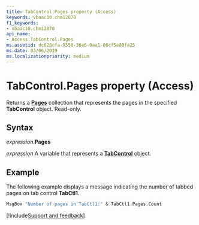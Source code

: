 ```yaml
---
title: TabControl.Pages property (Access)
keywords: vbaac10.chm12070
f1_keywords:
- vbaac10.chm12070
api_name:
- Access.TabControl.Pages
ms.assetid: dc628cfa-9550-36e6-0aa1-06cf5e80fa25
ms.date: 03/06/2019
ms.localizationpriority: medium
---
```



# TabControl.Pages property (Access)

Returns a **[Pages](Access.Pages.md)** collection that represents the pages in the specified **TabControl** object. Read-only.


## Syntax

_expression_.**Pages**

_expression_ A variable that represents a **[TabControl](Access.TabControl.md)** object.


## Example

The following example displays a message indicating the number of tabbed pages on tab control **TabCtl1**.

```vb
MsgBox "Number of pages in TabCtl1:" & TabCtl1.Pages.Count

```



[!include[Support and feedback](~/includes/feedback-boilerplate.md)]